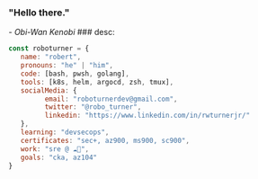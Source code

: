 <h3>"Hello there."</h3><em>- Obi-Wan Kenobi</em>
### desc:

```javascript
const roboturner = {
   name: "robert",
   pronouns: "he" | "him",
   code: [bash, pwsh, golang],
   tools: [k8s, helm, argocd, zsh, tmux],
   socialMedia: {
         email: "roboturnerdev@gmail.com",
         twitter: "@robo_turner",
         linkedin: "https://www.linkedin.com/in/rwturnerjr/"
   },
   learning: "devsecops",
   certificates: "sec+, az900, ms900, sc900",
   work: "sre @ ☁💪",
   goals: "cka, az104"
}
```
